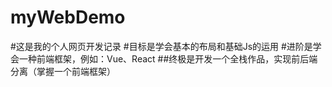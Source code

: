 # myWebDemo
#这是我的个人网页开发记录
#目标是学会基本的布局和基础Js的运用
#进阶是学会一种前端框架，例如：Vue、React
##终极是开发一个全栈作品，实现前后端分离（掌握一个前端框架）
